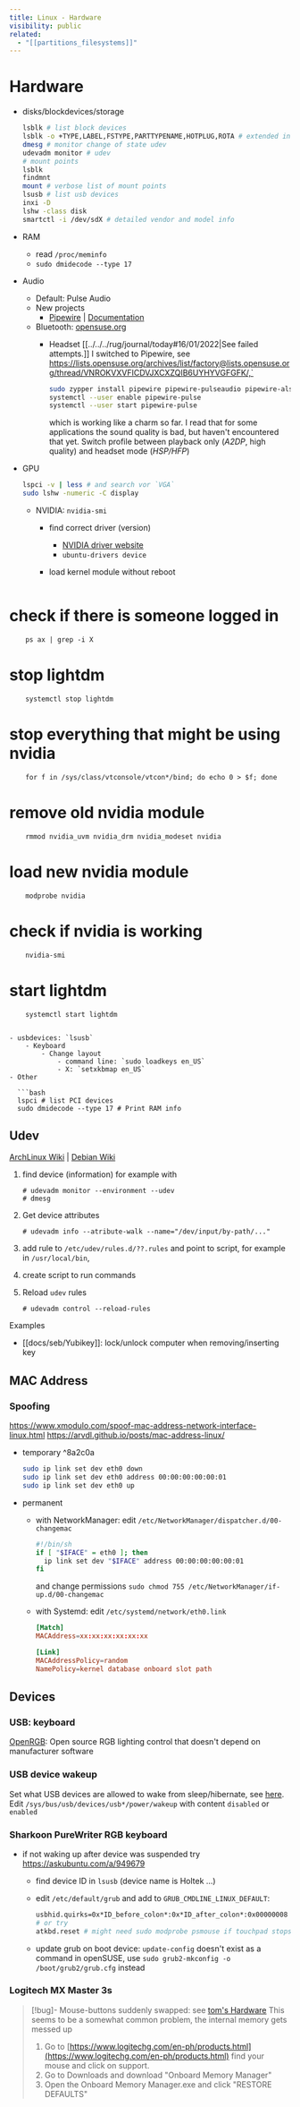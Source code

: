 ```yaml
---
title: Linux - Hardware
visibility: public
related:
  - "[[partitions_filesystems]]"
---
```

# Hardware

- disks/blockdevices/storage

  ```bash
  lsblk # list block devices
  lsblk -o +TYPE,LABEL,FSTYPE,PARTTYPENAME,HOTPLUG,ROTA # extended info
  dmesg # monitor change of state udev
  udevadm monitor # udev
  # mount points
  lsblk
  findmnt
  mount # verbose list of mount points
  lsusb # list usb devices
  inxi -D
  lshw -class disk
  smartctl -i /dev/sdX # detailed vendor and model info
  ```

- RAM
    - read `/proc/meminfo`
    - `sudo dmidecode --type 17`
- Audio
    - Default: Pulse Audio
    - New projects
        - [Pipewire](https://pipewire.org/) | [Documentation](https://docs.pipewire.org/)
    - Bluetooth: [opensuse.org](https://en.opensuse.org/SDB:Bluetooth)
        - Headset
          [[../../../rug/journal/today#16/01/2022|See failed attempts.]] I switched to Pipewire, see <https://lists.opensuse.org/archives/list/factory@lists.opensuse.org/thread/VNROKVXVFICDVJXCXZQIB6UYHYVGFGFK/,`>

          ```bash
          sudo zypper install pipewire pipewire-pulseaudio pipewire-alsa wireplumber-pulse
          systemctl --user enable pipewire-pulse
          systemctl --user start pipewire-pulse
          ```

          which is working like a charm so far. I read that for some applications the sound quality is bad, but haven't encountered that yet.
          Switch profile between playback only (*A2DP*, high quality) and headset mode (*HSP/HFP*)
- GPU

  ```sh
  lspci -v | less # and search vor `VGA`
  sudo lshw -numeric -C display
  ```

    - NVIDIA: `nvidia-smi`
        - find correct driver (version)
            - [NVIDIA driver website](https://www.nvidia.com/Download/index.aspx?lang=en-us)
            - `ubuntu-drivers device`
        - load kernel module without reboot

          ```bash

# check if there is someone logged in

        ps ax | grep -i X

# stop lightdm

        systemctl stop lightdm

# stop everything that might be using nvidia

        for f in /sys/class/vtconsole/vtcon*/bind; do echo 0 > $f; done

# remove old nvidia module

        rmmod nvidia_uvm nvidia_drm nvidia_modeset nvidia

# load new nvidia module

        modprobe nvidia

# check if nvidia is working

        nvidia-smi

# start lightdm

        systemctl start lightdm

```

- usbdevices: `lsusb`
    - Keyboard
        - Change layout
            - command line: `sudo loadkeys en_US`
            - X: `setxkbmap en_US`
- Other

  ```bash
  lspci # list PCI devices
  sudo dmidecode --type 17 # Print RAM info
  ```

## Udev

[ArchLinux Wiki](https://wiki.archlinux.org/title/Udev) | [Debian Wiki](https://wiki.debian.org/udev)

1. find device (information) for example with

   ```
   # udevadm monitor --environment --udev
   # dmesg
   ```

2. Get device attributes

   ```
   # udevadm info --atribute-walk --name="/dev/input/by-path/..."
   ```

3. add rule to `/etc/udev/rules.d/??.rules` and point to script, for example in `/usr/local/bin`,
4. create script to run commands
5. Reload `udev` rules

   ```
   # udevadm control --reload-rules
   ```

Examples

- [[docs/seb/Yubikey]]: lock/unlock computer when removing/inserting key

## MAC Address

### Spoofing

<https://www.xmodulo.com/spoof-mac-address-network-interface-linux.html>
<https://arvdl.github.io/posts/mac-address-linux/>

- temporary ^8a2c0a

  ```bash
  sudo ip link set dev eth0 down
  sudo ip link set dev eth0 address 00:00:00:00:00:01
  sudo ip link set dev eth0 up
  ```

- permanent
    - with NetworkManager: edit `/etc/NetworkManager/dispatcher.d/00-changemac`

      ```bash
      #!/bin/sh
      if [ "$IFACE" = eth0 ]; then
        ip link set dev "$IFACE" address 00:00:00:00:00:01
      fi
      ```

      and change permissions `sudo chmod 755 /etc/NetworkManager/if-up.d/00-changemac`
    - with Systemd: edit `/etc/systemd/network/eth0.link`

      ```conf
      [Match]
      MACAddress=xx:xx:xx:xx:xx:xx

      [Link]
      MACAddressPolicy=random
      NamePolicy=kernel database onboard slot path
      ```

## Devices

### USB: keyboard

[OpenRGB](https://gitlab.com/CalcProgrammer1/OpenRGB): Open source RGB lighting control that doesn't depend on manufacturer software

### USB device wakeup

Set what USB devices are allowed to wake from sleep/hibernate, see [here](https://askubuntu.com/questions/848698/wake-up-from-suspend-using-wireless-usb-keyboard-or-mouse-for-any-linux-distro). Edit `/sys/bus/usb/devices/usb*/power/wakeup` with content `disabled` or `enabled`

### Sharkoon PureWriter RGB keyboard

- if not waking up after device was suspended try <https://askubuntu.com/a/949679>
    - find device ID in `lsusb` (device name is Holtek ...)
    - edit `/etc/default/grub` and add to `GRUB_CMDLINE_LINUX_DEFAULT`:

      ```bash
      usbhid.quirks=0x*ID_before_colon*:0x*ID_after_colon*:0x00000008
      # or try
      atkbd.reset # might need sudo modprobe psmouse if touchpad stops working
      ```

    - update grub on boot device: `update-config` doesn't exist as a command in openSUSE, use `sudo grub2-mkconfig -o /boot/grub2/grub.cfg` instead

### Logitech MX Master 3s

> [!bug]- Mouse-buttons suddenly swapped: see [tom's Hardware](https://forums.tomshardware.com/threads/mouse-buttons-all-mixed-up.3531449/#post-22742004)
> This seems to be a somewhat common problem, the internal memory gets messed up
>
> 1. Go to [https://www.logitechg.com/en-ph/products.html](https://www.logitechg.com/en-ph/products.html) find your mouse and click on support.
> 2. Go to Downloads and download "Onboard Memory Manager"
> 3. Open the Onboard Memory Manager.exe and click "RESTORE DEFAULTS"
